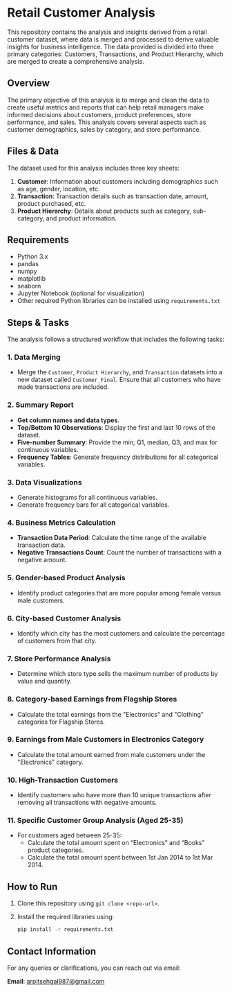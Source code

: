 # Retail Customer Analysis

This repository contains the analysis and insights derived from a retail customer dataset, where data is merged and processed to derive valuable insights for business intelligence. The data provided is divided into three primary categories: Customers, Transactions, and Product Hierarchy, which are merged to create a comprehensive analysis.

## Overview

The primary objective of this analysis is to merge and clean the data to create useful metrics and reports that can help retail managers make informed decisions about customers, product preferences, store performance, and sales. This analysis covers several aspects such as customer demographics, sales by category, and store performance.

## Files & Data

The dataset used for this analysis includes three key sheets:

1. **Customer**: Information about customers including demographics such as age, gender, location, etc.
2. **Transaction**: Transaction details such as transaction date, amount, product purchased, etc.
3. **Product Hierarchy**: Details about products such as category, sub-category, and product information.

## Requirements

- Python 3.x
- pandas
- numpy
- matplotlib
- seaborn
- Jupyter Notebook (optional for visualization)
- Other required Python libraries can be installed using `requirements.txt`

## Steps & Tasks

The analysis follows a structured workflow that includes the following tasks:

### 1. Data Merging
- Merge the `Customer`, `Product Hierarchy`, and `Transaction` datasets into a new dataset called `Customer_Final`. Ensure that all customers who have made transactions are included.

### 2. Summary Report
- **Get column names and data types**.
- **Top/Bottom 10 Observations**: Display the first and last 10 rows of the dataset.
- **Five-number Summary**: Provide the min, Q1, median, Q3, and max for continuous variables.
- **Frequency Tables**: Generate frequency distributions for all categorical variables.

### 3. Data Visualizations
- Generate histograms for all continuous variables.
- Generate frequency bars for all categorical variables.

### 4. Business Metrics Calculation
- **Transaction Data Period**: Calculate the time range of the available transaction data.
- **Negative Transactions Count**: Count the number of transactions with a negative amount.

### 5. Gender-based Product Analysis
- Identify product categories that are more popular among female versus male customers.

### 6. City-based Customer Analysis
- Identify which city has the most customers and calculate the percentage of customers from that city.

### 7. Store Performance Analysis
- Determine which store type sells the maximum number of products by value and quantity.

### 8. Category-based Earnings from Flagship Stores
- Calculate the total earnings from the "Electronics" and "Clothing" categories for Flagship Stores.

### 9. Earnings from Male Customers in Electronics Category
- Calculate the total amount earned from male customers under the "Electronics" category.

### 10. High-Transaction Customers
- Identify customers who have more than 10 unique transactions after removing all transactions with negative amounts.

### 11. Specific Customer Group Analysis (Aged 25-35)
- For customers aged between 25-35:
  - Calculate the total amount spent on “Electronics” and “Books” product categories.
  - Calculate the total amount spent between 1st Jan 2014 to 1st Mar 2014.

## How to Run

1. Clone this repository using `git clone <repo-url>`.
2. Install the required libraries using:

   ```bash
   pip install -r requirements.txt

## Contact Information

For any queries or clarifications, you can reach out via email:

**Email**: arpitsehgal987@gmail.com
